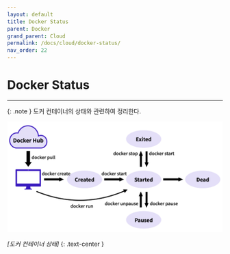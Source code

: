```yaml
---
layout: default
title: Docker Status
parent: Docker
grand_parent: Cloud
permalink: /docs/cloud/docker-status/
nav_order: 22
---
```


# Docker Status

---


{: .note }
도커 컨테이너의 상태와 관련하여 정리한다.

![](/assets/images/dockerstatus1.png)

*[도커 컨테이너 상태]*
{: .text-center }